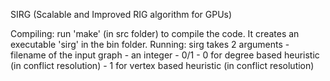 SIRG (Scalable and Improved RIG algorithm for GPUs)

Compiling: run 'make' (in src folder) to compile the code. It creates an executable 'sirg' in the bin folder.
Running: sirg takes 2 arguments
        - filename of the input graph
        - an integer - 0/1
          - 0 for degree based heuristic (in conflict resolution)
          - 1 for vertex based heuristic (in conflict resolution)
